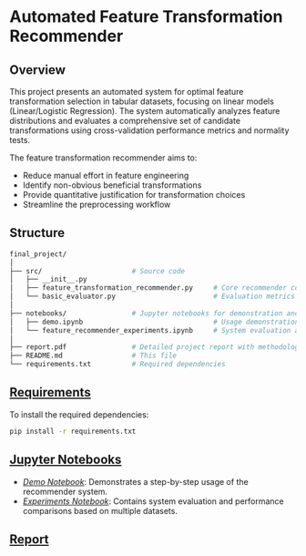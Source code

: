 # Automated Feature Transformation Recommender

## Overview
This project presents an automated system for optimal feature transformation selection in tabular datasets, focusing on linear models (Linear/Logistic Regression). The system automatically analyzes feature distributions and evaluates a comprehensive set of candidate transformations using cross-validation performance metrics and normality tests.

The feature transformation recommender aims to:
- Reduce manual effort in feature engineering
- Identify non-obvious beneficial transformations
- Provide quantitative justification for transformation choices
- Streamline the preprocessing workflow

## Structure
```bash
final_project/
│
├── src/                      # Source code
│   ├── __init__.py
│   ├── feature_transformation_recommender.py     # Core recommender component
│   └── basic_evaluator.py                        # Evaluation metrics component
│
├── notebooks/                # Jupyter notebooks for demonstration and experiments
│   ├── demo.ipynb                                # Usage demonstration of the system
│   └── feature_recommender_experiments.ipynb     # System evaluation and performance comparisons
│
├── report.pdf                # Detailed project report with methodology and results
├── README.md                 # This file
└── requirements.txt          # Required dependencies
```

## [Requirements](requirements.txt)
To install the required dependencies:
```bash
pip install -r requirements.txt
```

## [Jupyter Notebooks](./notebooks)

* [*Demo Notebook*](notebooks/feature_transformation_demo.ipynb): Demonstrates a step-by-step usage of the recommender system.
* [*Experiments Notebook*](notebooks/feature_recommender_experiments.ipynb): Contains system evaluation and performance comparisons based on multiple datasets.

## [Report](report.pdf)
